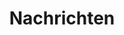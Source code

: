 ---
layout: modul
title: Nachrichten
description: Modul, das eine Vorschau auf die drei neuesten Nachrichten nebeneinander angeordnet anzeigt. Dabei werden von jeder Nachricht Datum, Aufmacherbild, Titel und Beschreibung sowie ein Verweis auf die Nachrichtenseite angezeigt.
department: modul
name: modul-news
img: /media/konzepte/module/modul_news.png
---